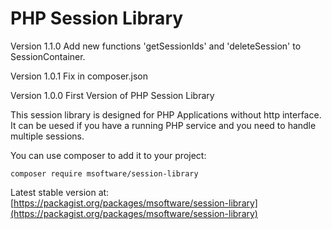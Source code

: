 # PHP Session Library

Version 1.1.0
Add new functions 'getSessionIds' and 'deleteSession' to SessionContainer.

Version 1.0.1
Fix in composer.json

Version 1.0.0
First Version of PHP Session Library

This session library is designed for PHP Applications without http interface. 
It can be uesed if you have a running PHP service and you need to handle multiple sessions.

You can use composer to add it to your project:

```
composer require msoftware/session-library
```

Latest stable version at: [https://packagist.org/packages/msoftware/session-library](https://packagist.org/packages/msoftware/session-library)
